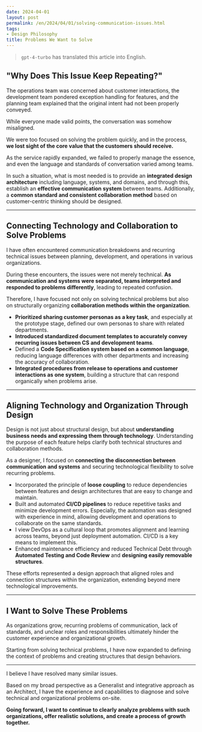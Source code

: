 ```yaml
---
date: 2024-04-01
layout: post
permalink: /en/2024/04/01/solving-communication-issues.html
tags:
- Design Philosophy
title: Problems We Want to Solve
---
```

> `gpt-4-turbo` has translated this article into English.

## "Why Does This Issue Keep Repeating?"

The operations team was concerned about customer interactions, the development team pondered exception handling for features, and the planning team explained that the original intent had not been properly conveyed.

While everyone made valid points, the conversation was somehow misaligned.

We were too focused on solving the problem quickly, and in the process, **we lost sight of the core value that the customers should receive.**

As the service rapidly expanded, we failed to properly manage the essence, and even the language and standards of conversation varied among teams.

In such a situation, what is most needed is to provide an **integrated design architecture** including language, systems, and domains, and through this, establish an **effective communication system** between teams. Additionally, a **common standard and consistent collaboration method** based on customer-centric thinking should be designed.

---

## Connecting Technology and Collaboration to Solve Problems

I have often encountered communication breakdowns and recurring technical issues between planning, development, and operations in various organizations.

During these encounters, the issues were not merely technical. **As communication and systems were separated, teams interpreted and responded to problems differently**, leading to repeated confusion.

Therefore, I have focused not only on solving technical problems but also on structurally organizing **collaboration methods within the organization**.

- **Prioritized sharing customer personas as a key task**, and especially at the prototype stage, defined our own personas to share with related departments.
- **Introduced standardized document templates to accurately convey recurring issues between CS and development teams**.
- Defined a **Code Specification system based on a common language**, reducing language differences with other departments and increasing the accuracy of collaboration.
- **Integrated procedures from release to operations and customer interactions as one system**, building a structure that can respond organically when problems arise.

---

## Aligning Technology and Organization Through Design

Design is not just about structural design, but about **understanding business needs and expressing them through technology**. Understanding the purpose of each feature helps clarify both technical structures and collaboration methods.

As a designer, I focused on **connecting the disconnection between communication and systems** and securing technological flexibility to solve recurring problems.

- Incorporated the principle of **loose coupling** to reduce dependencies between features and design architectures that are easy to change and maintain.
- Built and automated **CI/CD pipelines** to reduce repetitive tasks and minimize development errors. Especially, the automation was designed with experience in mind, allowing development and operations to collaborate on the same standards.
- I view DevOps as a cultural loop that promotes alignment and learning across teams, beyond just deployment automation. CI/CD is a key means to implement this.
- Enhanced maintenance efficiency and reduced Technical Debt through **Automated Testing and Code Review** and **designing easily removable structures**.

These efforts represented a design approach that aligned roles and connection structures within the organization, extending beyond mere technological improvements.

---

## I Want to Solve These Problems

As organizations grow, recurring problems of communication, lack of standards, and unclear roles and responsibilities ultimately hinder the customer experience and organizational growth.

Starting from solving technical problems, I have now expanded to defining the context of problems and creating structures that design behaviors.

---

I believe I have resolved many similar issues.

Based on my broad perspective as a Generalist and integrative approach as an Architect, I have the experience and capabilities to diagnose and solve technical and organizational problems on-site.

**Going forward, I want to continue to clearly analyze problems with such organizations, offer realistic solutions, and create a process of growth together.**